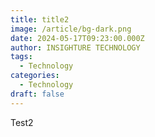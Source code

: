 ```yaml
---
title: title2
image: /article/bg-dark.png
date: 2024-05-17T09:23:00.000Z
author: INSIGHTURE TECHNOLOGY
tags:
  - Technology
categories:
  - Technology
draft: false
---
```

Test2
